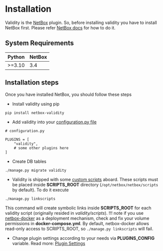 # Installation


Validity is the [NetBox](https://netbox.dev/) plugin. So, before installing validity you have to install NetBox first. Please refer [NetBox docs](https://docs.netbox.dev/en/stable/installation/) for how to do it.

## System Requirements

| **Python** | **NetBox** |
|------------|------------|
| >=3.10     | 3.4 | 3.5  |

## Installation steps
Once you have installed NetBox, you should follow these steps

* Install validity using pip
```console
pip install netbox-validity
```

* Add validity into your [configuration.py file](https://docs.netbox.dev/en/stable/configuration/)
```
# configuration.py

PLUGINS = [
    "validity",
    # some other plugins here
]
```

* Create DB tables
```console
./manage.py migrate validity
```


* Validity is shipped with some [custom scripts](https://docs.netbox.dev/en/stable/customization/custom-scripts/) aboard.
These scripts must be placed inside **SCRIPTS_ROOT** directory (`/opt/netbox/netbox/scripts` by default). To do it execute
```console
./manage.py linkscripts
```
This command will create symbolic links inside **SCRIPTS_ROOT** for each validity script (originally resided in *validity/scripts*).
!!! note
    if you use [netbox-docker](https://github.com/netbox-community/netbox-docker) as a deployment mechanism, check and fix your volume permissions in **docker-compose.yml**. By default, netbox-docker allows read-only access to SCRIPTS_ROOT, so `./manage.py linkscripts` will fail.

* Change plugin settings according to your needs via **PLUGINS_CONFIG** variable. Read more: [Plugin Settings](plugin_settings.md)
